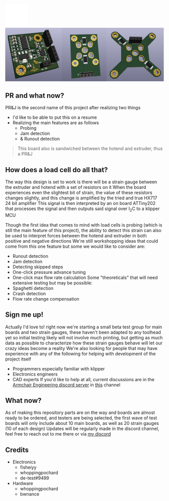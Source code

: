 <picture>
  <source media="(prefers-color-scheme: dark)" srcset="./images/dark.svg">
  <source media="(prefers-color-scheme: light)" srcset="./images/light.svg">
  <img alt="sammich" src="./images/dark.svg">
</picture>

<picture>
  <source srcset="./images/boards.png">
  <img alt="sammich" src="./images/boards.png">
</picture>

## PR and what now?
PR&J is the second name of this project after realizing two things
- I'd like to be able to put this on a resume
- Realizing the main features are as follows
	- Probing
    - Jam detection
    - & Runout detection
> This board also is sandwiched between the hotend and extruder, thus a PR&J

## How does a load cell do all that?
The way this design is set to work is there will be a strain gauge between the extruder and hotend with a set of resistors on it
When the board experiences even the slightest bit of strain, the value of these resistors changes slightly, and this change is amplified by the tried and true HX717 24 bit amplifier
This signal is then interpreted by an on board ATTiny202 that processes the signal and then outputs said signal over I<sub>2</sub>C to a klipper MCU

Though the first idea that comes to mind with load cells is probing (which is still the main feature of this project), the ability to detect this strain can also be used to interpret forces between the hotend and extruder in both positive and negative directions
We're still workshopping ideas that could come from this one feature but some we would like to consider are:
- Runout detection
- Jam detection
- Detecting skipped steps
- One-click pressure advance tuning
- One-click max flow rate calculation
Some "theoreticals" that will need extensive testing but may be possible:
- Spaghetti detection
- Crash detection
- Flow rate change compensation

## Sign me up!
Actually I'd love to! right now we're starting a small beta test group for main boards and two strain gauges, these haven't been adapted to any toolhead yet so initial testing likely will not involve much printing, but getting as much data as possible to characterize how these strain gauges behave will let our crazy ideas become a reality
We're also looking for people that may have experience with any of the following for helping with development of the project itself
- Programmers especially familiar with klipper
- Electronics engineers
- CAD experts
If you'd like to help at all, current discussions are in the [Armchair Engineering discord server](https://discord.gg/armchairengineeringsux) in [this](https://discord.com/channels/1029426383614648421/1141480604844703745) channel

## What now?
As of making this repository parts are on the way and boards are almost ready to be ordered, and testers are being selected, the first wave of test boards will only include about 10 main boards, as well as 20 strain gauges (10 of each design)
Updates will be regularly made in the discord channel, feel free to reach out to me there or via [my discord](https://discord.com/users/96435324275658752)

## Credits
- Electronics
    - fisheiyy
    - whoppingpochard
    - de-test#9499
- Hardware
    - whoppingpochard
    - bwnance

